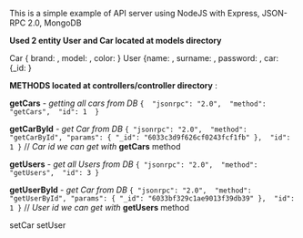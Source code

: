 This is a simple example of API server using NodeJS with Express, JSON-RPC 2.0, MongoDB

**Used 2 entity User and Car located at models directory**

Car { brand: , model: , color: }
User {name: , surname: , password: , car: {_id: }

**METHODS located at controllers/controller directory** :

**getCars** - _getting all cars from DB_
`{ 
"jsonrpc": "2.0", 
 "method": "getCars", 
 "id": 1 
}`

**getCarById** - _get Car from DB_
`{
"jsonrpc": "2.0", 
"method": "getCarById",
"params": {
    "_id": "6033c3d9f626cf0243fcf1fb"
}, 
"id": 1
}`
// _Car id we can get with_ **getCars** method

**getUsers** - _get all Users from DB_
`{
"jsonrpc": "2.0", 
"method": "getUsers", 
"id": 3
}`

**getUserById** - _get Car from DB_
`{
"jsonrpc": "2.0", 
"method": "getUserById",
"params": {
    "_id": "6033bf329c1ae9013f39db39"
}, 
"id": 1
}`
// _User id we can get with_ **getUsers** method

setCar
setUser

